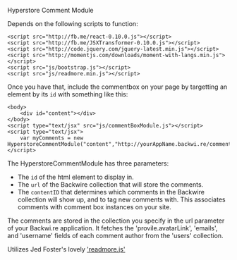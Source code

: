Hyperstore Comment Module

Depends on the following scripts to function:

    <script src="http://fb.me/react-0.10.0.js"></script>
    <script src="http://fb.me/JSXTransformer-0.10.0.js"></script>
    <script src="http://code.jquery.com/jquery-latest.min.js"></script>
	<script src="http://momentjs.com/downloads/moment-with-langs.min.js"></script>
    <script src="js/bootstrap.js"></script>
    <script src="js/readmore.min.js"></script>

Once you have that, include the commentbox on your page by targetting an element by its `id` with something like this:

	<body>
		<div id="content"></div>
	</body>
	<script type="text/jsx" src="js/commentBoxModule.js"></script>
	<script type="text/jsx">
		var myComments = new HyperstoreCommentModule("content","http://yourAppName.backwi.re/comments","sampleContentIdentifier");
	</script>

The HyperstoreCommentModule has three parameters:
- The `id` of the html element to display in.
- The `url` of the Backwire collection that will store the comments.
- The `contentID` that determines which comments in the Backwire collection will show up, and to tag new comments with. This associates comments with comment box instances on your site.

The comments are stored in the collection you specify in the url parameter of your Backwi.re application. It fetches the 'provile.avatarLink', 'emails', and 'username' fields of each comment author from the 'users' collection.

Utilizes Jed Foster's lovely ['readmore.js'](http://jedfoster.com/Readmore.js/)